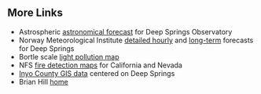 ## More Links

* Astrospheric [astronomical forecast](https://www.astrospheric.com/?Latitude=37.3749&Longitude=-117.9802) for Deep Springs Observatory
* Norway Meteorological Institute [detailed hourly](https://www.yr.no/place/USA/California/Deep_Springs/hour_by_hour_detailed.html) and [long-term](https://www.yr.no/place/USA/California/Deep_Springs/long.html) forecasts for Deep Springs
* Bortle scale [light pollution map](https://darksitefinder.com/maps/world.html#10/37.3749/-117.9802)
* NFS [fire detection maps](https://fsapps.nwcg.gov/afm/activefiremaps.php?sensor=goes&op=maps&rCode=cgb) for California and Nevada
* [Inyo County GIS data](https://gis.inyoco.com/arcgis/apps/webappviewer/index.html?id=4f0e9813612040c3994f0ec22235fba4&center=413215.4992%2C4136912.6261%2C26911&scale=7040.6821) centered on Deep Springs
* Brian Hill [home](./index.html)
